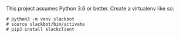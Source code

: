 This project assumes Python 3.6 or better.  Create a virtualenv like so:

    # python3 -m venv slackbot
    # source slackbot/bin/activate
    # pip3 install slackclient
